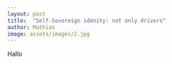 ```yaml
---
layout: post
title:  "Self-Sovereign idenity: not only drivers"
author: Mathias
image: assets/images/2.jpg
---
```



Hallo
